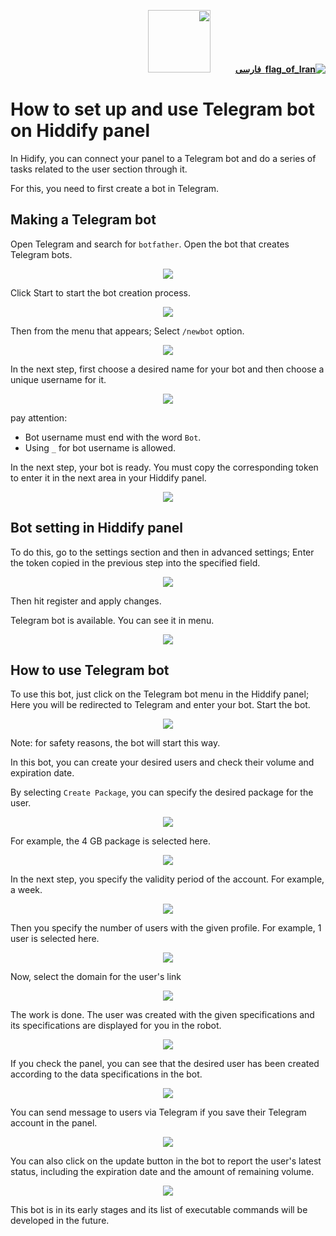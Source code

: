 <div dir="rtl">

[**![flag_of_Iran](https://user-images.githubusercontent.com/125398461/234186932-52f1fa82-52c6-417f-8b37-08fe9250a55f.png) &nbsp;فارسی**](https://github.com/hiddify/hiddify-config/wiki/%D9%86%D8%AD%D9%88%D9%87-%D8%AA%D9%86%D8%B8%DB%8C%D9%85-%D9%88-%D8%A7%D8%B3%D8%AA%D9%81%D8%A7%D8%AF%D9%87-%D8%A7%D8%B2-%D8%A8%D8%A7%D8%AA-%D8%AA%D9%84%DA%AF%D8%B1%D8%A7%D9%85-%D8%AF%D8%B1-%D9%BE%D9%86%D9%84-%D9%87%DB%8C%D8%AF%DB%8C%D9%81%D8%A7%DB%8C)&nbsp;&nbsp;&nbsp;&nbsp;&nbsp;&nbsp;&nbsp;&nbsp;&nbsp;&nbsp;<a href="https://github.com/hiddify/hiddify-config/wiki/All-tutorials-and-videos"><img width="100" src="https://github.com/hiddify/hiddify-config/assets/125398461/8ac5b906-105c-4b98-acf5-0e12e39e33f6" /></a>
</div>

# How to set up and use Telegram bot on Hiddify panel
In Hidify, you can connect your panel to a Telegram bot and do a series of tasks related to the user section through it.

For this, you need to first create a bot in Telegram.

## Making a Telegram bot
Open Telegram and search for `botfather`. Open the bot that creates Telegram bots.

<div align=center>

![](https://user-images.githubusercontent.com/125398461/235900298-c2251db5-2b14-4a45-b4c3-1b1c857a64b4.png)
</div>

Click Start to start the bot creation process.

<div align=center>

![](https://user-images.githubusercontent.com/125398461/235900621-1d8143fa-a56d-4c01-9f7c-3b96b1772191.png)
</div>


Then from the menu that appears; Select `/newbot` option.

<div align=center>

![](https://user-images.githubusercontent.com/125398461/235900712-3f6cb0c2-4107-473c-affa-5af47ff1f2d0.png)
</div>

In the next step, first choose a desired name for your bot and then choose a unique username for it.

<div align=center>

![](https://user-images.githubusercontent.com/125398461/235904011-8d51583c-3c39-4a88-99c5-ee71d0016631.png)
</div>

pay attention:
* Bot username must end with the word `Bot`.
* Using `_` for bot username is allowed.

In the next step, your bot is ready. You must copy the corresponding token to enter it in the next area in your Hiddify panel.

<div align=center>

![](https://user-images.githubusercontent.com/125398461/235904260-f6f582d3-f4e6-4829-951b-0f4f7540f4a0.png)
</div>

## Bot setting in Hiddify panel
To do this, go to the settings section and then in advanced settings; Enter the token copied in the previous step into the specified field.

<div align=center>

![](https://user-images.githubusercontent.com/125398461/235904497-84682dd3-8774-4d06-9391-d662d884b64e.png)

</div>

Then hit register and apply changes.

Telegram bot is available. You can see it in menu.

<div align=center>


![](https://user-images.githubusercontent.com/125398461/235912447-776ce7fd-65ed-4c4a-b6c8-b7b828ab8aea.png)


</div>


## How to use Telegram bot
To use this bot, just click on the Telegram bot menu in the Hiddify panel; Here you will be redirected to Telegram and enter your bot. Start the bot.

<div align=center>

![](https://user-images.githubusercontent.com/125398461/235907744-d16631e7-aa15-477e-9f05-34c5a90c80bf.png)
</div>


Note: for safety reasons, the bot will start this way.

In this bot, you can create your desired users and check their volume and expiration date.

By selecting `Create Package`, you can specify the desired package for the user.

<div align=center>

![](https://user-images.githubusercontent.com/125398461/235907850-1e613a61-6506-45a5-bc8c-eda7a718048c.png)
</div>

For example, the 4 GB package is selected here.

<div align=center>

![](https://user-images.githubusercontent.com/125398461/235908017-f4c5b463-c40e-4524-a08d-90e7f7e395c2.png)
</div>

In the next step, you specify the validity period of the account. For example, a week.

<div align=center>

![](https://user-images.githubusercontent.com/125398461/235908369-39e536f7-150d-4498-828b-b8861089d7b1.png)
</div>

Then you specify the number of users with the given profile. For example, 1 user is selected here.

<div align=center>

![](https://user-images.githubusercontent.com/125398461/235908551-11ca06da-25db-4db2-9ca5-20240b04fd15.png)
</div>

Now, select the domain for the user's link

<div align=center>

![](https://user-images.githubusercontent.com/125398461/235908789-b519ee45-3976-454b-9268-1829ca968021.png)
</div>

The work is done. The user was created with the given specifications and its specifications are displayed for you in the robot.

<div align=center>

![](https://user-images.githubusercontent.com/125398461/235908927-0835b813-14e1-4c8f-9aa8-3c8398eaa6c1.png)
</div>

If you check the panel, you can see that the desired user has been created according to the data specifications in the bot.

<div align=center>

![](https://user-images.githubusercontent.com/125398461/235909045-f7581a57-5cb7-4df3-ad3d-9293bbdc8ba2.png)
</div>

You can send message to users via Telegram if you save their Telegram account in the panel.

<div align=center>

![](https://user-images.githubusercontent.com/125398461/235909375-a9abc059-c4e1-4fe6-ba65-630e3704ba20.png)
</div>

You can also click on the update button in the bot to report the user's latest status, including the expiration date and the amount of remaining volume.

<div align=center>

![](https://user-images.githubusercontent.com/125398461/235909484-c3b6064d-afb5-4654-8c01-84acb55becd4.png)
</div>


This bot is in its early stages and its list of executable commands will be developed in the future.

